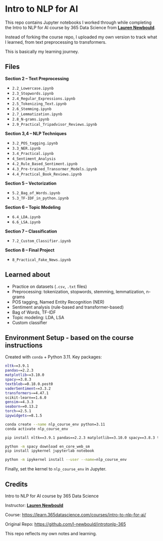 # Intro to NLP for AI

This repo contains Jupyter notebooks I worked through while completing the Intro to NLP for AI course by 365 Data Science from [**Lauren Newbould**](https://github.com/l-newbould).

Instead of forking the course repo, I uploaded my own version to track what I learned, from text preprocessing to transformers.

This is basically my learning journey.

## Files

**Section 2 – Text Preprocessing**

- `2.2_Lowercase.ipynb`  
- `2.3_Stopwords.ipynb`  
- `2.4_Regular_Expressions.ipynb`  
- `2.5_Tokenizing_Text.ipynb`  
- `2.6_Stemming.ipynb`  
- `2.7_Lemmatization.ipynb`  
- `2.8_N-grams.ipynb`  
- `2.9_Practical_Tripadvisor_Reviews.ipynb`  

**Section 3,4 – NLP Techniques**

- `3.2_POS_tagging.ipynb`  
- `3.3_NER.ipynb`  
- `3.4_Practical.ipynb`  
- `4_Sentiment_Analysis`  
- `4.2_Rule_Based_Sentiment.ipynb`  
- `4.3_Pre-trained_Transormer_Models.ipynb`  
- `4.4_Practical_Book_Reviews.ipynb`  

**Section 5 – Vectorization**

- `5.2_Bag_of_Words.ipynb`  
- `5.3_TF-IDF_in_python.ipynb`  

**Section 6 – Topic Modeling**

- `6.4_LDA.ipynb`  
- `6.6_LSA.ipynb`  

**Section 7 – Classification**

- `7.2_Custom_Classifier.ipynb`  

**Section 8 – Final Project**

- `8_Practical_Fake_News.ipynb`



## Learned about

- Practice on datasets (`.csv`, `.txt` files)
- Preprocessing: tokenization, stopwords, stemming, lemmatization, n-grams  
- POS tagging, Named Entity Recognition (NER)  
- Sentiment analysis (rule-based and transformer-based)  
- Bag of Words, TF-IDF  
- Topic modeling: LDA, LSA  
- Custom classifier  

## Environment Setup - based on the course instructions

Created with `conda` + Python 3.11. Key packages:
```bash
nltk==3.9.1
pandas==2.2.3
matplotlib==3.10.0
spacy==3.8.3
textblob==0.18.0.post0
vaderSentiment==3.3.2
transformers==4.47.1
scikit-learn==1.6.0
gensim==4.3.3
seaborn==0.13.2
torch==2.5.1
ipywidgets==8.1.5
```

```bash
conda create --name nlp_course_env python=3.11
conda activate nlp_course_env

pip install nltk==3.9.1 pandas==2.2.3 matplotlib==3.10.0 spacy==3.8.3 textblob==0.18.0.post0 vaderSentiment==3.3.2 transformers==4.47.1 scikit-learn==1.6.0 gensim==4.3.3 seaborn==0.13.2 torch==2.5.1 ipywidgets==8.1.5

python -m spacy download en_core_web_sm
pip install ipykernel jupyterlab notebook

python -m ipykernel install --user --name=nlp_course_env
```

Finally, set the kernel to `nlp_course_env` in Jupyter.

## Credits

Intro to NLP for AI course by 365 Data Science

Instructor: [**Lauren Newbould**](https://github.com/l-newbould)

Course: https://learn.365datascience.com/courses/intro-to-nlp-for-ai/

Original Repo: https://github.com/l-newbould/introtonlp-365

This repo reflects my own notes and learning.

